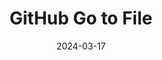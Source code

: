 ---
layout: post
title: 'GitHub Go to File'
video-link: https://ant.umn.edu/embedded/kqufgatzrd
date: 2024-03-17
application: github
flow-type: search
tags: [web,discovery,hotkeys]
---